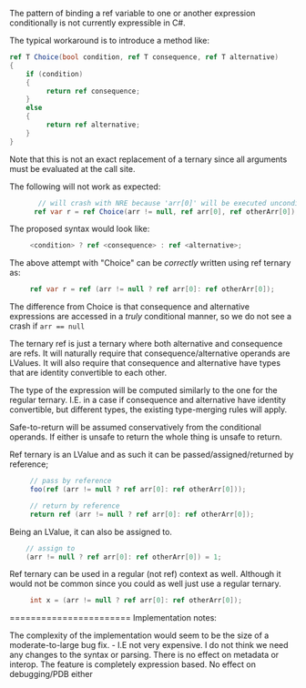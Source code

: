 The pattern of binding a ref variable to one or another expression conditionally is not currently expressible in C#.

The typical workaround is to introduce a method like:
```CS
ref T Choice(bool condition, ref T consequence, ref T alternative)
{
    if (condition)
    {
         return ref consequence;
    }
    else
    {
         return ref alternative;
    }
}
```
Note that this is not an exact replacement of a ternary since all arguments must be evaluated at the call site.

The following will not work as expected:
```CS
       // will crash with NRE because 'arr[0]' will be executed unconditionally
      ref var r = ref Choice(arr != null, ref arr[0], ref otherArr[0]);
```

The proposed syntax would look like:
```CS
     <condition> ? ref <consequence> : ref <alternative>;
```

The above attempt with "Choice" can be _correctly_ written using ref ternary as:

```CS
     ref var r = ref (arr != null ? ref arr[0]: ref otherArr[0]);
```

The difference from Choice is that consequence and alternative expressions are accessed in a _truly_ conditional manner, so we do not see a crash if ```arr == null```

The ternary ref is just a ternary where both alternative and consequence are refs. It will naturally require that consequence/alternative operands are LValues. 
It will also require that consequence and alternative have types that are identity convertible to each other.

The type of the expression will be computed similarly to the one for the regular ternary. I.E. in a case if consequence and alternative have identity convertible, but different types, the existing type-merging rules will apply.

Safe-to-return will be assumed conservatively from the conditional operands. If either is unsafe to return the whole thing is unsafe to return.

Ref ternary is an LValue and as such it can be passed/assigned/returned by reference;

```CS
     // pass by reference
     foo(ref (arr != null ? ref arr[0]: ref otherArr[0]));

     // return by reference
     return ref (arr != null ? ref arr[0]: ref otherArr[0]);
```

Being an LValue, it can also be assigned to. 

```CS
    // assign to
    (arr != null ? ref arr[0]: ref otherArr[0]) = 1;
```

Ref ternary can be used in a regular (not ref) context as well. Although it would not be common since you could as well just use a regular ternary.

```CS
     int x = (arr != null ? ref arr[0]: ref otherArr[0]);
```


=======================
Implementation notes: 

The complexity of the implementation would seem to be the size of a moderate-to-large bug fix. - I.E not very expensive.
I do not think we need any changes to the syntax or parsing.
There is no effect on metadata or interop. The feature is completely expression based.
No effect on debugging/PDB either


